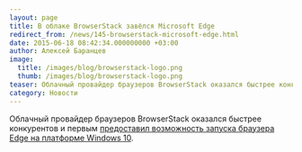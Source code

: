 ```yaml
---
layout: page
title: В облаке BrowserStack завёлся Microsoft Edge
redirect_from: /news/145-browserstack-microsoft-edge.html
date: 2015-06-18 08:42:34.000000000 +03:00
author: Алексей Баранцев
image:
  title: /images/blog/browserstack-logo.png
  thumb: /images/blog/browserstack-logo.png
teaser: Облачный провайдер браузеров BrowserStack оказался быстрее конкурентов и первым предоставил возможность запуска браузера Edge на платформе Windows 10
category: Новости
---
```

Облачный провайдер браузеров BrowserStack оказался быстрее конкурентов и первым [предоставил возможность запуска браузера Edge на платформе Windows 10](https://www.browserstack.com/list-of-browsers-and-platforms?product=live).
